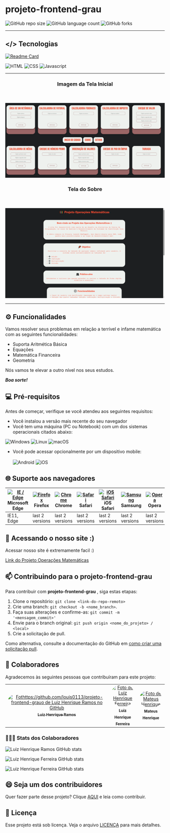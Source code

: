 # projeto-frontend-grau

![GitHub repo size](https://img.shields.io/github/repo-size/louis0113/projeto-frontend-grau?style=for-the-badge)
![GitHub language count](https://img.shields.io/github/languages/count/louis0113/projeto-frontend-grau?style=for-the-badge)
![GitHub forks](https://img.shields.io/github/forks/louis0113/projeto-frontend-grau?style=for-the-badge)
<hr>

## </> Tecnologias

[![Readme Card](https://github-readme-stats.vercel.app/api/pin/?username=louis0113&repo=projeto-frontend-grau&theme=tokyonight)](https://github.com/louis0113/projeto-frontend-grau)

![HTML](https://img.shields.io/badge/HTML5-E34F26?style=for-the-badge&logo=html5&logoColor=black) 
![CSS](https://img.shields.io/badge/CSS3-1572B6?style=for-the-badge&logo=css3&logoColor=black) 
![Javascript](https://img.shields.io/badge/JavaScript-F7DF1E?style=for-the-badge&logo=javascript&logoColor=black)

<hr>

<div align="center">
<h3>Imagem da Tela Inicial</h3><br><br>
<img src="assets/tela1.png" alt="Tela Inicial Site">
<br>
<h3>Tela do Sobre</h3><br><br>
<img src="assets/tela2.png" alt="Tela sobre o site ">
</div>

<hr>

## ⚙️ Funcionalidades

 Vamos resolver seus problemas em relação a terrível e infame matemática com as seguintes funcionalidades:
 
 - Suporta Aritmética Básica
 - Equações
 - Matemática Financeira
 - Geometria
 
Nós vamos te elevar a outro nível nos seus estudos. 

***Boa sorte!***

## 💻 Pré-requisitos

Antes de começar, verifique se você atendeu aos seguintes requisitos:

- Você instalou a versão mais recente do seu navegador
- Você tem uma máquina (PC ou Notebook) com um dos sistemas operacionais citados abaixo: <br>

![Windows](https://img.shields.io/badge/Windows-000?style=for-the-badge&logo=windows&logoColor=2CA5E0)
![Linux](https://img.shields.io/badge/Linux-000?style=for-the-badge&logo=linux&logoColor=FCC624)
![macOS](https://img.shields.io/badge/mac%20os-000000?style=for-the-badge&logo=macos&logoColor=F0F0F0)

    
- Você pode acessar opcionalmente por um dispositivo mobile: <br><br>
     ![Android](https://img.shields.io/badge/Android-3DDC84?style=for-the-badge&logo=android&logoColor=white)
     ![iOS](https://img.shields.io/badge/iOS-000000?style=for-the-badge&logo=ios&logoColor=white)

## 🌐 Suporte aos navegadores

| [<img src="https://raw.githubusercontent.com/alrra/browser-logos/master/src/edge/edge_48x48.png" alt="IE / Edge" width="24px" height="24px" />](http://gotbahn.github.io/browsers-support-badges/)</br>Microsoft Edge | [<img src="https://raw.githubusercontent.com/alrra/browser-logos/master/src/firefox/firefox_48x48.png" alt="Firefox" width="24px" height="24px" />](http://gotbahn.github.io/browsers-support-badges/)</br>Firefox | [<img src="https://raw.githubusercontent.com/alrra/browser-logos/master/src/chrome/chrome_48x48.png" alt="Chrome" width="24px" height="24px" />](http://gotbahn.github.io/browsers-support-badges/)</br>Chrome | [<img src="https://raw.githubusercontent.com/alrra/browser-logos/master/src/safari/safari_48x48.png" alt="Safari" width="24px" height="24px" />](http://gotbahn.github.io/browsers-support-badges/)</br>Safari | [<img src="https://raw.githubusercontent.com/alrra/browser-logos/master/src/safari-ios/safari-ios_48x48.png" alt="iOS Safari" width="24px" height="24px" />](http://gotbahn.github.io/browsers-support-badges/)</br>iOS Safari | [<img src="https://raw.githubusercontent.com/alrra/browser-logos/master/src/samsung-internet/samsung-internet_48x48.png" alt="Samsung" width="24px" height="24px" />](http://gotbahn.github.io/browsers-support-badges/)</br>Samsung | [<img src="https://raw.githubusercontent.com/alrra/browser-logos/master/src/opera/opera_48x48.png" alt="Opera" width="24px" height="24px" />](http://gotbahn.github.io/browsers-support-badges/)</br>Opera |
| --------- | --------- | --------- | --------- | --------- | --------- | --------- |
| IE11, Edge| last 2 versions| last 2 versions| last 2 versions| last 2 versions| last 2 versions| last 2 versions

    

## 🚀 Acessando o nosso site :) 

Acessar nosso site é extremamente facil :)

[Link do Projeto Operações Matemáticas](https://louis0113.github.io/projeto-frontend-grau/src/index.html)

## 📫 Contribuindo para o projeto-frontend-grau

Para contribuir com **projeto-frontend-grau** , siga estas etapas:

1. Clone o repositório: `git clone <link-do-repo-remoto>`
2. Crie uma branch: `git checkout -b <nome_branch>`.
3. Faça suas alterações e confirme-as: `git commit -m '<mensagem_commit>'`
4. Envie para o branch original: `git push origin <nome_do_projeto> / <local>`
5. Crie a solicitação de pull.

Como alternativa, consulte a documentação do GitHub em [como criar uma solicitação pull](https://help.github.com/en/github/collaborating-with-issues-and-pull-requests/creating-a-pull-request).

## 🤝 Colaboradores

Agradecemos às seguintes pessoas que contribuíram para este projeto:

<table>
  <tr>
    <td align="center">
      <a href="https://github.com/louis0113" title="Link Github Luiz Henrique Ramos ">
        <img src="https://avatars.githubusercontent.com/u/177463997?v=4" width="100px;" alt="Fothttps://github.com/louis0113/projeto-frontend-grauo de Luiz Henrique Ramos no GitHub" style="border-radius: 4em;"/><br>
        <sub>
          <b>Luiz Henrique Ramos</b>
        </sub>
      </a>
    </td>
    <td align="center">
      <a href="https://github.com/luiz-f5" title="Link Github Luiz Henrique Ferreira">
        <img src="https://avatars.githubusercontent.com/u/198215924?v=4" width="100px;" alt="Foto de Luiz Henrique Ferreira" style="border-radius: 4em;"/><br>
        <sub>
          <b>Luiz Henrique Ferreira</b>
        </sub>
      </a>
    </td>
    <td align="center">
      <a href="https://github.com/Mattheushmc" title="Link Github Mateus Henrique">
        <img src="https://avatars.githubusercontent.com/u/183329438?v=4" width="100px;" alt="Foto de Mateus Henrique" style="border-radius: 4em;"/><br>
        <sub>
          <b>Mateus Henrique</b>
        </sub>
      </a>
    </td>
  </tr>
</table>

### 👨🏻‍💻 Stats dos Colaboradores

![Luiz Henrique Ramos GitHub stats](https://github-readme-stats.vercel.app/api?username=louis0113&show_icons=true&theme=tokyonight)

![Luiz Henrique Ferreira GitHub stats](https://github-readme-stats.vercel.app/api?username=luiz-f5&show_icons=true&theme=tokyonight)

![Luiz Henrique Ferreira GitHub stats](https://github-readme-stats.vercel.app/api?username=mattheushmc&show_icons=true&theme=tokyonight)

## 😄 Seja um dos contribuidores

Quer fazer parte desse projeto? Clique [AQUI](CONTRIBUTING.md) e leia como contribuir.

## 📝 Licença

Esse projeto está sob licença. Veja o arquivo [LICENÇA](LICENSE.md) para mais detalhes.
